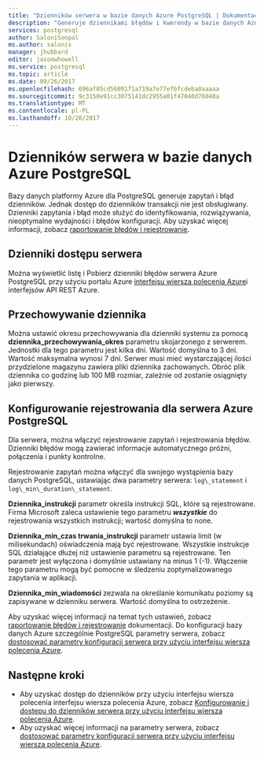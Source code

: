 ```yaml
---
title: "Dzienników serwera w bazie danych Azure PostgreSQL | Dokumentacja firmy Microsoft"
description: "Generuje dziennikami błędów i kwerendy w bazie danych Azure dla PostgreSQL."
services: postgresql
author: SaloniSonpal
ms.author: salonis
manager: jhubbard
editor: jasonwhowell
ms.service: postgresql
ms.topic: article
ms.date: 09/26/2017
ms.openlocfilehash: 696af85cd5609171a719a7e77efbfcdeba0aaaaa
ms.sourcegitcommit: 9c3150e91cc3075141dc2955a01f47040d76048a
ms.translationtype: MT
ms.contentlocale: pl-PL
ms.lasthandoff: 10/26/2017
---
```

# <a name="server-logs-in-azure-database-for-postgresql"></a>Dzienników serwera w bazie danych Azure PostgreSQL 
Bazy danych platformy Azure dla PostgreSQL generuje zapytań i błąd dzienników. Jednak dostęp do dzienników transakcji nie jest obsługiwany. Dzienniki zapytania i błąd może służyć do identyfikowania, rozwiązywania, nieoptymalne wydajności i błędów konfiguracji. Aby uzyskać więcej informacji, zobacz [raportowanie błędów i rejestrowanie](https://www.postgresql.org/docs/9.6/static/runtime-config-logging.html).

## <a name="access-server-logs"></a>Dzienniki dostępu serwera
Można wyświetlić listę i Pobierz dzienniki błędów serwera Azure PostgreSQL przy użyciu portalu Azure [interfejsu wiersza polecenia Azure](howto-configure-server-logs-using-cli.md)i interfejsów API REST Azure.

## <a name="log-retention"></a>Przechowywanie dziennika
Można ustawić okresu przechowywania dla dzienniki systemu za pomocą **dziennika\_przechowywania\_okres** parametru skojarzonego z serwerem. Jednostki dla tego parametru jest kilka dni. Wartość domyślna to 3 dni. Wartość maksymalna wynosi 7 dni. Serwer musi mieć wystarczającej ilości przydzielone magazynu zawiera pliki dziennika zachowanych.
Obróć plik dziennika co godzinę lub 100 MB rozmiar, zależnie od zostanie osiągnięty jako pierwszy.

## <a name="configure-logging-for-azure-postgresql-server"></a>Konfigurowanie rejestrowania dla serwera Azure PostgreSQL
Dla serwera, można włączyć rejestrowanie zapytań i rejestrowania błędów. Dzienniki błędów mogą zawierać informacje automatycznego próżni, połączenia i punkty kontrolne.

Rejestrowanie zapytań można włączyć dla swojego wystąpienia bazy danych PostgreSQL, ustawiając dwa parametry serwera: `log\_statement` i `log\_min\_duration\_statement`.

**Dziennika\_instrukcji** parametr określa instrukcji SQL, które są rejestrowane. Firma Microsoft zaleca ustawienie tego parametru ***wszystkie*** do rejestrowania wszystkich instrukcji; wartość domyślna to none.

**Dziennika\_min\_czas trwania\_instrukcji** parametr ustawia limit (w milisekundach) oświadczenia mają być rejestrowane. Wszystkie instrukcje SQL działające dłużej niż ustawienie parametru są rejestrowane. Ten parametr jest wyłączona i domyślnie ustawiany na minus 1 (-1). Włączenie tego parametru mogą być pomocne w śledzeniu zoptymalizowanego zapytania w aplikacji.

**Dziennika\_min\_wiadomości** zezwala na określanie komunikatu poziomy są zapisywane w dzienniku serwera. Wartość domyślna to ostrzeżenie. 

Aby uzyskać więcej informacji na temat tych ustawień, zobacz [raportowanie błędów i rejestrowanie](https://www.postgresql.org/docs/9.6/static/runtime-config-logging.html) dokumentacji. Do konfiguracji bazy danych Azure szczególnie PostgreSQL parametry serwera, zobacz [dostosować parametry konfiguracji serwera przy użyciu interfejsu wiersza polecenia Azure](howto-configure-server-parameters-using-cli.md).

## <a name="next-steps"></a>Następne kroki
- Aby uzyskać dostęp do dzienników przy użyciu interfejsu wiersza polecenia interfejsu wiersza polecenia Azure, zobacz [Konfigurowanie i dostępu do dzienników serwera przy użyciu interfejsu wiersza polecenia Azure](howto-configure-server-logs-using-cli.md).
- Aby uzyskać więcej informacji na parametry serwera, zobacz [dostosować parametry konfiguracji serwera przy użyciu interfejsu wiersza polecenia Azure](howto-configure-server-parameters-using-cli.md).
